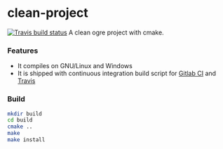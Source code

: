 # clean-project
[![Travis build status](https://travis-ci.org/ogre3d/clean-project.svg?branch=master)](https://travis-ci.org/ogre3d/clean-project)
A clean ogre project with cmake.

### Features
- It compiles on GNU/Linux and Windows
- It is shipped with continuous integration build script for [Gitlab CI](https://about.gitlab.com/gitlab-ci/) and [Travis](https://travis-ci.org/)

### Build
```bash
mkdir build
cd build
cmake ..
make
make install
```
